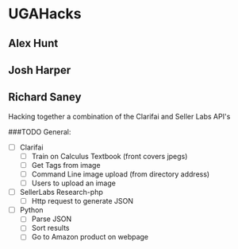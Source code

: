 # UGAHacks

## Alex Hunt
## Josh Harper
## Richard Saney

Hacking together a combination of the Clarifai and Seller Labs API's

###TODO General:

 - [ ] Clarifai
   - [ ] Train on Calculus Textbook (front covers jpegs) 
   - [ ] Get Tags from image
   - [ ] Command Line image upload (from directory address)
   - [ ] Users to upload an image
 - [ ] SellerLabs Research-php
   - [ ] Http request to generate JSON
 - [ ] Python
   - [ ] Parse JSON
   - [ ] Sort results
   - [ ] Go to Amazon product on webpage 
